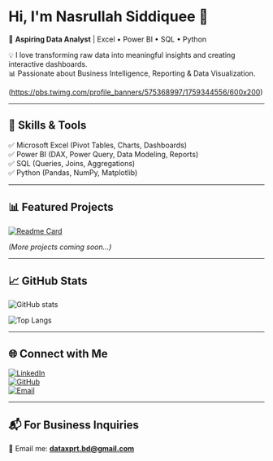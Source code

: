 # Hi, I'm Nasrullah Siddiquee 👋  

🚀 **Aspiring Data Analyst** | Excel • Power BI • SQL • Python  

💡 I love transforming raw data into meaningful insights and creating interactive dashboards.  
📊 Passionate about Business Intelligence, Reporting & Data Visualization.  

(https://pbs.twimg.com/profile_banners/575368997/1759344556/600x200)

---

## 🔧 Skills & Tools
✅ Microsoft Excel (Pivot Tables, Charts, Dashboards)  
✅ Power BI (DAX, Power Query, Data Modeling, Reports)  
✅ SQL (Queries, Joins, Aggregations)  
✅ Python (Pandas, NumPy, Matplotlib)  

---

## 📊 Featured Projects
[![Readme Card](https://github-readme-stats.vercel.app/api/pin/?username=dataxprtbd&repo=Excel-Sales-Dashboard)](https://github.com/dataxprtbd/Excel-Sales-Dashboard)

*(More projects coming soon…)*  

---

## 📈 GitHub Stats
![GitHub stats](https://github-readme-stats.vercel.app/api?username=dataxprtbd&show_icons=true&theme=radical)  

![Top Langs](https://github-readme-stats.vercel.app/api/top-langs/?username=dataxprtbd&layout=compact)  

---

## 🌐 Connect with Me
[![LinkedIn](https://img.shields.io/badge/LinkedIn-blue?logo=linkedin&logoColor=white)](https://www.linkedin.com/in/dataxprtbd)  
[![GitHub](https://img.shields.io/badge/GitHub-black?logo=github&logoColor=white)](https://github.com/dataxprtbd)  
[![Email](https://img.shields.io/badge/Email-green?logo=gmail&logoColor=white)](mailto:dataxprt.bd@gmail.com)  

---

## 📬 For Business Inquiries
📩 Email me: **dataxprt.bd@gmail.com**  
